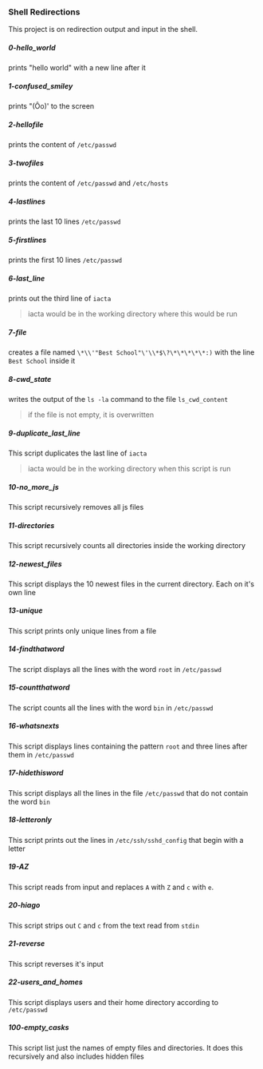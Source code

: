 ### Shell Redirections
This project is on redirection output and input in the shell.

##### 0-hello_world
prints "hello world" with a new line after it

##### 1-confused_smiley
prints "(Ôo)' to the screen

##### 2-hellofile
prints the content of `/etc/passwd`

##### 3-twofiles
prints the content of `/etc/passwd` and `/etc/hosts`

##### 4-lastlines
prints the last 10 lines `/etc/passwd`

##### 5-firstlines
prints the first 10 lines `/etc/passwd`

##### 6-last_line
prints out the third line of `iacta`
> iacta would be in the working directory where this would be run

##### 7-file
creates a file named `\*\\'"Best School"\'\\*$\?\*\*\*\*\*:)` with the line `Best School` inside it

##### 8-cwd_state
writes the output of the `ls -la` command to the file `ls_cwd_content`
> if the file is not empty, it is overwritten

##### 9-duplicate_last_line
This script duplicates the last line of `iacta`
> iacta would be in the working directory when this script is run

##### 10-no_more_js
This script recursively removes all js files

##### 11-directories
This script recursively counts all directories inside the working directory

##### 12-newest_files
This script displays the 10 newest files in the current directory. Each on it's own line

##### 13-unique
This script prints only unique lines from a file

##### 14-findthatword
The script displays all the lines with the word `root` in `/etc/passwd` 

##### 15-countthatword
The script counts all the lines with the word `bin` in `/etc/passwd` 

##### 16-whatsnexts
This script displays lines containing the pattern `root` and three lines after them in `/etc/passwd`

##### 17-hidethisword
This script displays all the lines in the file `/etc/passwd` that do not contain the word `bin`


##### 18-letteronly
This script prints out the lines in `/etc/ssh/sshd_config` that begin with a letter

##### 19-AZ
This script reads from input and replaces `A` with `Z` and `c` with `e`.

##### 20-hiago
This script strips out `C` and `c` from the text read from `stdin`

##### 21-reverse
This script reverses it's input

##### 22-users_and_homes
This script displays users and their home directory according to `/etc/passwd`

##### 100-empty_casks
This script list just the names of empty files and directories. It does this recursively and also includes hidden files